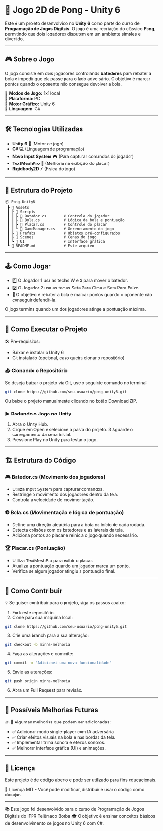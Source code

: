 # 🏓 Jogo 2D de Pong - Unity 6

Este é um projeto desenvolvido no **Unity 6** como parte do curso de **Programação de Jogos Digitais**. O jogo é uma recriação do clássico **Pong**, permitindo que dois jogadores disputem em um ambiente simples e divertido.

---

## 🎮 Sobre o Jogo

O jogo consiste em dois jogadores controlando **batedores** para rebater a bola e impedir que ela passe para o lado adversário. O objetivo é marcar pontos quando o oponente não consegue devolver a bola.

🔹 **Modos de Jogo:** 1x1 local  
🔹 **Plataforma:** PC  
🔹 **Motor Gráfico:** Unity 6  
🔹 **Linguagem:** C#  

---

## 🛠️ Tecnologias Utilizadas

- **Unity 6** 🚀 (Motor de jogo)
- **C#** 💻 (Linguagem de programação)
- **Novo Input System** 🎮 (Para capturar comandos do jogador)
- **TextMeshPro** 📝 (Melhoria na exibição do placar)
- **Rigidbody2D** ⚡ (Física do jogo)

---

## 📂 Estrutura do Projeto

```plaintext
📦 Pong-Unity6
 ┣ 📂 Assets
 ┃ ┣ 📂 Scripts
 ┃ ┃ ┣ 📜 Batedor.cs        # Controle do jogador
 ┃ ┃ ┣ 📜 Bola.cs           # Lógica da bola e pontuação
 ┃ ┃ ┣ 📜 Placar.cs         # Controle do placar
 ┃ ┃ ┗ 📜 GameManager.cs    # Gerenciamento do jogo
 ┃ ┣ 📂 Prefabs             # Objetos pré-configurados
 ┃ ┣ 📂 Scenes              # Cenas do jogo
 ┃ ┗ 📂 UI                  # Interface gráfica
 ┗ 📜 README.md             # Este arquivo
```

---

## 🕹️ Como Jogar
- 1️⃣ O Jogador 1 usa as teclas W e S para mover o batedor.
- 2️⃣ O Jogador 2 usa as teclas Seta Para Cima e Seta Para Baixo.
- 🎯 O objetivo é rebater a bola e marcar pontos quando o oponente não conseguir defendê-la.

O jogo termina quando um dos jogadores atinge a pontuação máxima.

---

## 🚀 Como Executar o Projeto
🛠️ Pré-requisitos:
- Baixar e instalar o Unity 6
- Git instalado (opcional, caso queira clonar o repositório)

### 📥 **Clonando o Repositório**
Se deseja baixar o projeto via Git, use o seguinte comando no terminal:

```sh
git clone https://github.com/seu-usuario/pong-unity6.git
```
Ou baixe o projeto manualmente clicando no botão Download ZIP.

### ▶️ **Rodando o Jogo no Unity**
1. Abra o Unity Hub.
2. Clique em Open e selecione a pasta do projeto.
3 Aguarde o carregamento da cena inicial.
4. Pressione Play no Unity para testar o jogo.

---

## 🏗️ Estrutura do Código
### 🎮 Batedor.cs (Movimento dos jogadores)
- Utiliza Input System para capturar comandos.
- Restringe o movimento dos jogadores dentro da tela.
- Controla a velocidade de movimentação.
  
### ⚽ Bola.cs (Movimentação e lógica de pontuação)
- Define uma direção aleatória para a bola no início de cada rodada.
- Detecta colisões com os batedores e as laterais da tela.
- Adiciona pontos ao placar e reinicia o jogo quando necessário.

### 🏆 Placar.cs (Pontuação)
- Utiliza TextMeshPro para exibir o placar.
- Atualiza a pontuação quando um jogador marca um ponto.
- Verifica se algum jogador atingiu a pontuação final.

---

## 🔧 Como Contribuir
💡 Se quiser contribuir para o projeto, siga os passos abaixo:

1. Fork este repositório.
2. Clone para sua máquina local:
```sh
git clone https://github.com/seu-usuario/pong-unity6.git
```
3. Crie uma branch para a sua alteração:
```sh
git checkout -b minha-melhoria
```
4. Faça as alterações e commite:
```sh
git commit -m "Adicionei uma nova funcionalidade"
```
5. Envie as alterações:
```sh
git push origin minha-melhoria
```
6. Abra um Pull Request para revisão.

---

## 📌 Possíveis Melhorias Futuras
🔜 🚀 Algumas melhorias que podem ser adicionadas:

- ✅ Adicionar modo single-player com IA adversária.
- ✅ Criar efeitos visuais na bola e nas bordas da tela.
- ✅ Implementar trilha sonora e efeitos sonoros.
- ✅ Melhorar interface gráfica (UI) e animações.

---

## 📜 Licença
Este projeto é de código aberto e pode ser utilizado para fins educacionais.

📝 Licença MIT - Você pode modificar, distribuir e usar o código como desejar.

---

📚 Este jogo foi desenvolvido para o curso de Programação de Jogos Digitais do IFPR Telêmaco Borba
🎓 O objetivo é ensinar conceitos básicos de desenvolvimento de jogos no Unity 6 com C#.

